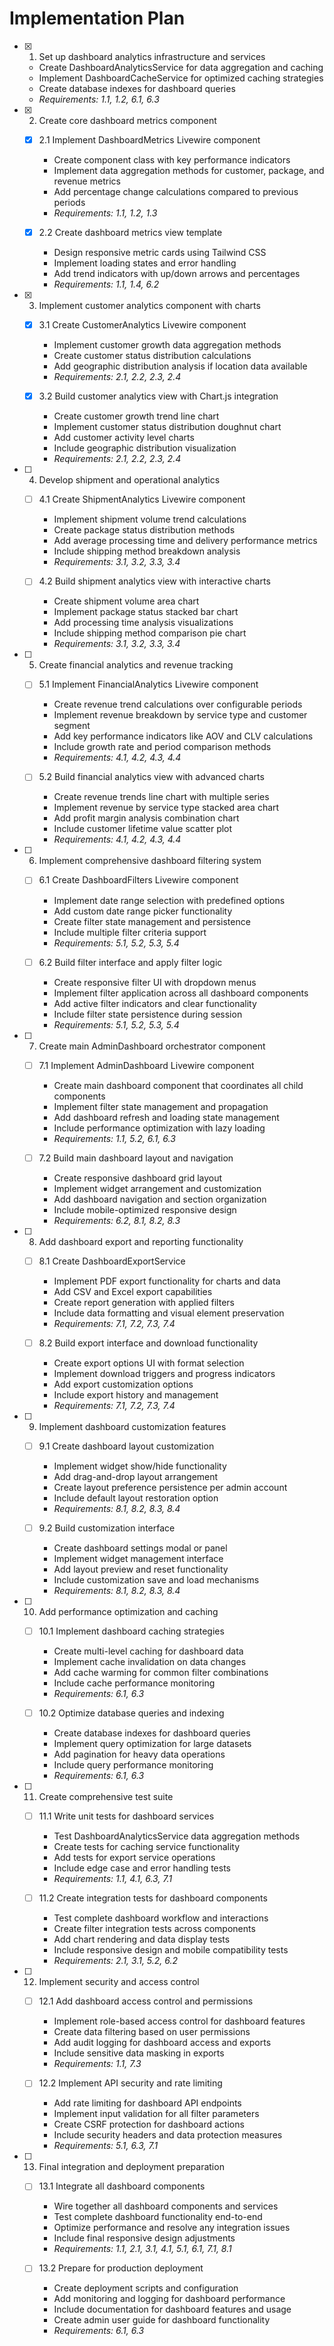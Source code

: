 # Implementation Plan

- [x] 1. Set up dashboard analytics infrastructure and services
  - Create DashboardAnalyticsService for data aggregation and caching
  - Implement DashboardCacheService for optimized caching strategies
  - Create database indexes for dashboard queries
  - _Requirements: 1.1, 1.2, 6.1, 6.3_

- [x] 2. Create core dashboard metrics component
  - [x] 2.1 Implement DashboardMetrics Livewire component
    - Create component class with key performance indicators
    - Implement data aggregation methods for customer, package, and revenue metrics
    - Add percentage change calculations compared to previous periods
    - _Requirements: 1.1, 1.2, 1.3_

  - [x] 2.2 Create dashboard metrics view template
    - Design responsive metric cards using Tailwind CSS
    - Implement loading states and error handling
    - Add trend indicators with up/down arrows and percentages
    - _Requirements: 1.1, 1.4, 6.2_

- [x] 3. Implement customer analytics component with charts
  - [x] 3.1 Create CustomerAnalytics Livewire component
    - Implement customer growth data aggregation methods
    - Create customer status distribution calculations
    - Add geographic distribution analysis if location data available
    - _Requirements: 2.1, 2.2, 2.3, 2.4_

  - [x] 3.2 Build customer analytics view with Chart.js integration
    - Create customer growth trend line chart
    - Implement customer status distribution doughnut chart
    - Add customer activity level charts
    - Include geographic distribution visualization
    - _Requirements: 2.1, 2.2, 2.3, 2.4_

- [ ] 4. Develop shipment and operational analytics
  - [ ] 4.1 Create ShipmentAnalytics Livewire component
    - Implement shipment volume trend calculations
    - Create package status distribution methods
    - Add average processing time and delivery performance metrics
    - Include shipping method breakdown analysis
    - _Requirements: 3.1, 3.2, 3.3, 3.4_

  - [ ] 4.2 Build shipment analytics view with interactive charts
    - Create shipment volume area chart
    - Implement package status stacked bar chart
    - Add processing time analysis visualizations
    - Include shipping method comparison pie chart
    - _Requirements: 3.1, 3.2, 3.3, 3.4_

- [ ] 5. Create financial analytics and revenue tracking
  - [ ] 5.1 Implement FinancialAnalytics Livewire component
    - Create revenue trend calculations over configurable periods
    - Implement revenue breakdown by service type and customer segment
    - Add key performance indicators like AOV and CLV calculations
    - Include growth rate and period comparison methods
    - _Requirements: 4.1, 4.2, 4.3, 4.4_

  - [ ] 5.2 Build financial analytics view with advanced charts
    - Create revenue trends line chart with multiple series
    - Implement revenue by service type stacked area chart
    - Add profit margin analysis combination chart
    - Include customer lifetime value scatter plot
    - _Requirements: 4.1, 4.2, 4.3, 4.4_

- [ ] 6. Implement comprehensive dashboard filtering system
  - [ ] 6.1 Create DashboardFilters Livewire component
    - Implement date range selection with predefined options
    - Add custom date range picker functionality
    - Create filter state management and persistence
    - Include multiple filter criteria support
    - _Requirements: 5.1, 5.2, 5.3, 5.4_

  - [ ] 6.2 Build filter interface and apply filter logic
    - Create responsive filter UI with dropdown menus
    - Implement filter application across all dashboard components
    - Add active filter indicators and clear functionality
    - Include filter state persistence during session
    - _Requirements: 5.1, 5.2, 5.3, 5.4_

- [ ] 7. Create main AdminDashboard orchestrator component
  - [ ] 7.1 Implement AdminDashboard Livewire component
    - Create main dashboard component that coordinates all child components
    - Implement filter state management and propagation
    - Add dashboard refresh and loading state management
    - Include performance optimization with lazy loading
    - _Requirements: 1.1, 5.2, 6.1, 6.3_

  - [ ] 7.2 Build main dashboard layout and navigation
    - Create responsive dashboard grid layout
    - Implement widget arrangement and customization
    - Add dashboard navigation and section organization
    - Include mobile-optimized responsive design
    - _Requirements: 6.2, 8.1, 8.2, 8.3_

- [ ] 8. Add dashboard export and reporting functionality
  - [ ] 8.1 Create DashboardExportService
    - Implement PDF export functionality for charts and data
    - Add CSV and Excel export capabilities
    - Create report generation with applied filters
    - Include data formatting and visual element preservation
    - _Requirements: 7.1, 7.2, 7.3, 7.4_

  - [ ] 8.2 Build export interface and download functionality
    - Create export options UI with format selection
    - Implement download triggers and progress indicators
    - Add export customization options
    - Include export history and management
    - _Requirements: 7.1, 7.2, 7.3, 7.4_

- [ ] 9. Implement dashboard customization features
  - [ ] 9.1 Create dashboard layout customization
    - Implement widget show/hide functionality
    - Add drag-and-drop layout arrangement
    - Create layout preference persistence per admin account
    - Include default layout restoration option
    - _Requirements: 8.1, 8.2, 8.3, 8.4_

  - [ ] 9.2 Build customization interface
    - Create dashboard settings modal or panel
    - Implement widget management interface
    - Add layout preview and reset functionality
    - Include customization save and load mechanisms
    - _Requirements: 8.1, 8.2, 8.3, 8.4_

- [ ] 10. Add performance optimization and caching
  - [ ] 10.1 Implement dashboard caching strategies
    - Create multi-level caching for dashboard data
    - Implement cache invalidation on data changes
    - Add cache warming for common filter combinations
    - Include cache performance monitoring
    - _Requirements: 6.1, 6.3_

  - [ ] 10.2 Optimize database queries and indexing
    - Create database indexes for dashboard queries
    - Implement query optimization for large datasets
    - Add pagination for heavy data operations
    - Include query performance monitoring
    - _Requirements: 6.1, 6.3_

- [ ] 11. Create comprehensive test suite
  - [ ] 11.1 Write unit tests for dashboard services
    - Test DashboardAnalyticsService data aggregation methods
    - Create tests for caching service functionality
    - Add tests for export service operations
    - Include edge case and error handling tests
    - _Requirements: 1.1, 4.1, 6.3, 7.1_

  - [ ] 11.2 Create integration tests for dashboard components
    - Test complete dashboard workflow and interactions
    - Create filter integration tests across components
    - Add chart rendering and data display tests
    - Include responsive design and mobile compatibility tests
    - _Requirements: 2.1, 3.1, 5.2, 6.2_

- [ ] 12. Implement security and access control
  - [ ] 12.1 Add dashboard access control and permissions
    - Implement role-based access control for dashboard features
    - Create data filtering based on user permissions
    - Add audit logging for dashboard access and exports
    - Include sensitive data masking in exports
    - _Requirements: 1.1, 7.3_

  - [ ] 12.2 Implement API security and rate limiting
    - Add rate limiting for dashboard API endpoints
    - Implement input validation for all filter parameters
    - Create CSRF protection for dashboard actions
    - Include security headers and data protection measures
    - _Requirements: 5.1, 6.3, 7.1_

- [ ] 13. Final integration and deployment preparation
  - [ ] 13.1 Integrate all dashboard components
    - Wire together all dashboard components and services
    - Test complete dashboard functionality end-to-end
    - Optimize performance and resolve any integration issues
    - Include final responsive design adjustments
    - _Requirements: 1.1, 2.1, 3.1, 4.1, 5.1, 6.1, 7.1, 8.1_

  - [ ] 13.2 Prepare for production deployment
    - Create deployment scripts and configuration
    - Add monitoring and logging for dashboard performance
    - Include documentation for dashboard features and usage
    - Create admin user guide for dashboard functionality
    - _Requirements: 6.1, 6.3_